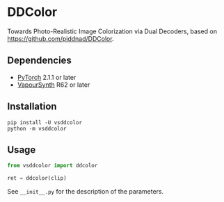 # DDColor
Towards Photo-Realistic Image Colorization via Dual Decoders, based on https://github.com/piddnad/DDColor.


## Dependencies
- [PyTorch](https://pytorch.org/get-started) 2.1.1 or later
- [VapourSynth](http://www.vapoursynth.com/) R62 or later


## Installation
```
pip install -U vsddcolor
python -m vsddcolor
```


## Usage
```python
from vsddcolor import ddcolor

ret = ddcolor(clip)
```

See `__init__.py` for the description of the parameters.
